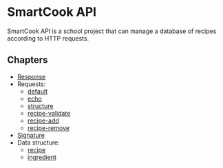 # SmartCook API

SmartCook API is a school project that can manage a database of recipes according to HTTP requests.

## Chapters

- [Response](response.md)
- Requests:
  - [default](req-default.md)
  - [echo](req-echo.md)
  - [structure](req-structure.md)
  - [recipe-validate](req-recipe-validate.md)
  - [recipe-add](req-recipe-add.md)
  - [recipe-remove](req-recipe-remove.md)
- [Signature](signature.md)
- Data structure:
  - [recipe](strct-recipe.md)
  - [ingredient](strct-ingredient.md)
